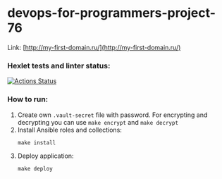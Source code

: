 # devops-for-programmers-project-76
Link: [http://my-first-domain.ru/](http://my-first-domain.ru/)

### Hexlet tests and linter status:
[![Actions Status](https://github.com/swimmwatch/devops-for-programmers-project-76/workflows/hexlet-check/badge.svg)](https://github.com/swimmwatch/devops-for-programmers-project-76/actions)

### How to run:
1. Create own `.vault-secret` file with password. For encrypting and decrypting you can use `make encrypt` and `make decrypt` 
2. Install Ansible roles and collections:
   ```shell
   make install
   ```
3. Deploy application:
   ```shell
   make deploy
   ```